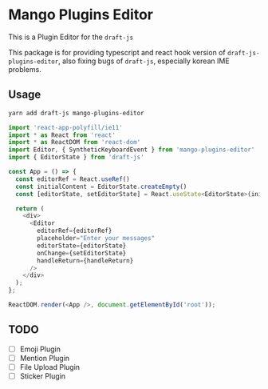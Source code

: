 # Mango Plugins Editor

This is a Plugin Editor for the `draft-js`

This package is for providing typescript and react hook version of `draft-js-plugins-editor`, also fixing bugs of `draft-js`, especially korean IME problems.

## Usage

```bash
yarn add draft-js mango-plugins-editor
```

```javascript
import 'react-app-polyfill/ie11'
import * as React from 'react'
import * as ReactDOM from 'react-dom'
import Editor, { SyntheticKeyboardEvent } from 'mango-plugins-editor'
import { EditorState } from 'draft-js'

const App = () => {
  const editorRef = React.useRef()
  const initialContent = EditorState.createEmpty()
  const [editorState, setEditorState] = React.useState<EditorState>(initialContent)

  return (
    <div>
      <Editor
        editorRef={editorRef}
        placeholder="Enter your messages"
        editorState={editorState}
        onChange={setEditorState}
        handleReturn={handleReturn}
      />
    </div>
  );
};

ReactDOM.render(<App />, document.getElementById('root'));
```

## TODO

- [ ] Emoji Plugin
- [ ] Mention Plugin
- [ ] File Upload Plugin
- [ ] Sticker Plugin